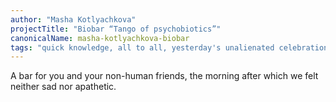 ```yaml
---
author: "Masha Kotlyachkova"
projectTitle: "Biobar “Tango of psychobiotics”"
canonicalName: masha-kotlyachkova-biobar
tags: "quick knowledge, all to all, yesterday's unalienated celebration, dacha, desire, practices of ourselves, sports interest, practice of small movements, extensions, pharmachoreography, sanatorium"
---
```

A bar for you and your non-human friends, the morning after which we felt neither sad nor apathetic.
